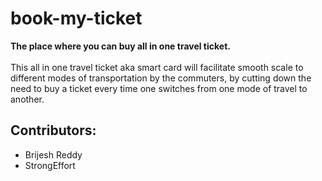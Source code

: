 # book-my-ticket
<strong>The place where you can buy all in one travel ticket.</strong><br><br>
This all in one travel ticket aka smart card will facilitate smooth scale to different modes of transportation by the commuters, by cutting down the need to buy a ticket every time one switches from one mode of travel to another.

## Contributors:
<ul>
     <li>Brijesh Reddy</li>
     <li>StrongEffort</li>
</ul>
